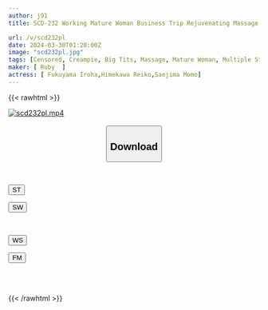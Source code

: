 ```yaml
---
author: j91
title: SCD-232 Working Mature Woman Business Trip Rejuvenating Massage Lady

url: /v/scd232pl
date: 2024-03-30T01:20:00Z
image: "scd232pl.jpg"
tags: [Censored, Creampie, Big Tits, Massage, Mature Woman, Multiple Story	]
maker: [ Ruby  ]
actress: [ Fukuyama Iroha,Himekawa Reiko,Saejima Momo]
---
```



{{< rawhtml >}}

<div class="video" data-videoid="4Dw4P0b8ymTJWx">
    <a href="javascript:;">
        <img src="/v/scd232pl/scd232pl.jpg" width="WIDTH" height="HEIGHT" alt="scd232pl.mp4" loading="lazy">
    </a>
</div>

<script type="text/javascript" src="https://j91.asia/asset/on-demand-st.js"></script>

<br>
  <link rel="stylesheet" href="https://j91.asia/asset/bs5.css">
  
  <center>
  <button class="btn btn-primary" type="button" data-bs-toggle="collapse" data-bs-target=".multi-collapse" aria-expanded="false" aria-controls="multiCollapseExample1 multiCollapseExample2"><h2>Download</h2></button></center>
</p>
<div class="row">
  <div class="col">
    <div class="collapse multi-collapse" id="multiCollapseExample1">
      <div class="card card-body">
	      	      <br>
<div class="buttons">  
<p><a href="https://streamtape.to/v/4Dw4P0b8ymTJWx" target="_blank"><button class="btn-hover color-3"><i class="fa fa-download"></i> ST</button></a></p>
<p><a href="https://asnwish.com/iw7x3inzj3vt" target="_blank"><button class="btn-hover color-2"><i class="fa fa-download"></i> SW</button></a></p></div>
    </div>
  </div>
</div>
  <div class="col">
    <div class="collapse multi-collapse" id="multiCollapseExample2">
      <div class="card card-body">
	      <br>
<div class="buttons">
<p><a href="https://wolfstream.tv/ou0qaoctnnny"><button class="btn-hover color-9"><i class="fa fa-download"></i> WS</button></a></p>
<p><a href="https://filemoon.sx/d/rq89mgud5u3j"><button class="btn-hover color-8"><i class="fa fa-download"></i> FM</button></a></p></div>
<br><br>
      </div>
    </div>
  </div>
</div>

{{< /rawhtml >}}
